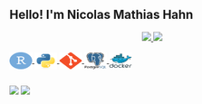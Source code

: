 ## Hello! I'm Nicolas Mathias Hahn

<div align="center">
  <a href="https://github.com/nmhahn">
  <img height="160em" src="https://github-readme-stats.vercel.app/api?username=nmhahn&show_icons=true&theme=tokyonight&include_all_commits=true&count_private=true"/>
  <img height="160em" src="https://github-readme-stats.vercel.app/api/top-langs/?username=nmhahn&layout=compact&langs_count=7&theme=tokyonight"/>
</div>
  
<div style="display: inline_block"><br>
  <img align="center" alt="nmhahn-R" height="30" width="40" src="https://raw.githubusercontent.com/devicons/devicon/master/icons/rstudio/rstudio-original.svg">
  <img align="center" alt="nmhahn-Python" height="30" width="40" src="https://raw.githubusercontent.com/devicons/devicon/master/icons/python/python-original.svg">
  <img align="center" alt="nmhahn-Git" height="30" width="40" src="https://raw.githubusercontent.com/devicons/devicon/master/icons/git/git-original.svg">
  <img align="center" alt="nmhahn-PostgreSQL" height="30" width="40" src="https://raw.githubusercontent.com/devicons/devicon/master/icons/postgresql/postgresql-original-wordmark.svg">
  <img align="center" alt="nmhahn-Docker" height="30" width="40" src="https://raw.githubusercontent.com/devicons/devicon/master/icons/docker/docker-original-wordmark.svg">
  
</div>
  
  ##
  
<div>
  <a href = "mailto:nicolasmahahn@gmail.com"><img src="https://img.shields.io/badge/-Gmail-%23333?style=for-the-badge&logo=gmail&logoColor=white" target="_blank"></a>
  <a href="https://www.linkedin.com/in/nmhahn/" target="_blank"><img src="https://img.shields.io/badge/-LinkedIn-%230077B5?style=for-the-badge&logo=linkedin&logoColor=white" target="_blank"></a> 
  
  </div>
